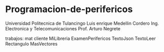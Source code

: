 # Programacion-de-perifericos
Universidad Politecnica de Tulancingo
Luis enrique Medellin Cordero
Ing. Electronica y Telecomunicaciones
Prof. Arturo Negrete 

trabajos:
mat cliente
MiLibreria
ExamenPerifericos
TextoJson
TextoLeer
Rectangulo
MasVectores

